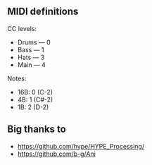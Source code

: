 ## MIDI definitions ##

CC levels:

- Drums — 0
- Bass — 1
- Hats — 3
- Main — 4

Notes:

- 16B: 0 (C-2)
- 4B: 1 (C#-2)
- 1B: 2 (D-2)

## Big thanks to ##

- https://github.com/hype/HYPE_Processing/
- https://github.com/b-g/Ani